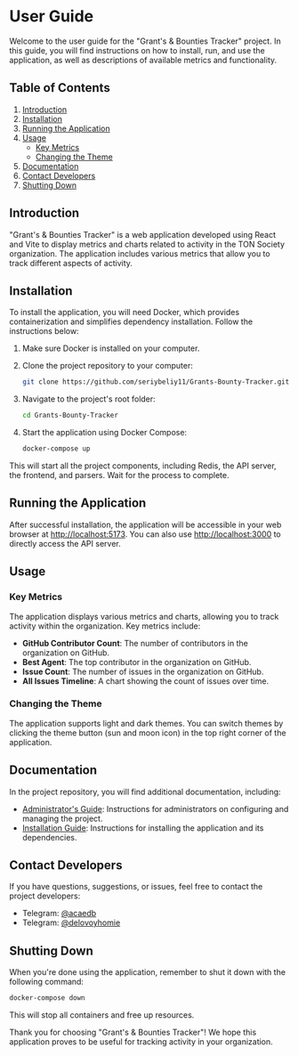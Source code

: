 # User Guide

Welcome to the user guide for the "Grant's & Bounties Tracker" project. In this guide, you will find instructions on how to install, run, and use the application, as well as descriptions of available metrics and functionality.

## Table of Contents

1. [Introduction](#introduction)
2. [Installation](#installation)
3. [Running the Application](#running-the-application)
4. [Usage](#usage)
   - [Key Metrics](#key-metrics)
   - [Changing the Theme](#changing-the-theme)
5. [Documentation](#documentation)
6. [Contact Developers](#contact-developers)
7. [Shutting Down](#shutting-down)

## Introduction

"Grant's & Bounties Tracker" is a web application developed using React and Vite to display metrics and charts related to activity in the TON Society organization. The application includes various metrics that allow you to track different aspects of activity.

## Installation

To install the application, you will need Docker, which provides containerization and simplifies dependency installation. Follow the instructions below:

1. Make sure Docker is installed on your computer.

2. Clone the project repository to your computer:

   ```bash
   git clone https://github.com/seriybeliy11/Grants-Bounty-Tracker.git
   ```

3. Navigate to the project's root folder:

   ```bash
   cd Grants-Bounty-Tracker
   ```

4. Start the application using Docker Compose:

   ```bash
   docker-compose up
   ```

This will start all the project components, including Redis, the API server, the frontend, and parsers. Wait for the process to complete.

## Running the Application

After successful installation, the application will be accessible in your web browser at [http://localhost:5173](http://localhost:5173). You can also use [http://localhost:3000](http://localhost:3000) to directly access the API server.

## Usage

### Key Metrics

The application displays various metrics and charts, allowing you to track activity within the organization. Key metrics include:

- **GitHub Contributor Count**: The number of contributors in the organization on GitHub.
- **Best Agent**: The top contributor in the organization on GitHub.
- **Issue Count**: The number of issues in the organization on GitHub.
- **All Issues Timeline**: A chart showing the count of issues over time.

### Changing the Theme

The application supports light and dark themes. You can switch themes by clicking the theme button (sun and moon icon) in the top right corner of the application.

## Documentation

In the project repository, you will find additional documentation, including:

- [Administrator's Guide](./docs/admin_guide.md): Instructions for administrators on configuring and managing the project.
- [Installation Guide](./docs/installation.md): Instructions for installing the application and its dependencies.

## Contact Developers

If you have questions, suggestions, or issues, feel free to contact the project developers:

- Telegram: [@acaedb](https://t.me/acaedb)
- Telegram: [@delovoyhomie](https://t.me/delovoyhomie)

## Shutting Down

When you're done using the application, remember to shut it down with the following command:

```bash
docker-compose down
```

This will stop all containers and free up resources.

Thank you for choosing "Grant's & Bounties Tracker"! We hope this application proves to be useful for tracking activity in your organization.